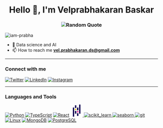 <h1 align="center">Hello 👋, I'm Velprabhakaran Baskar</h1>
<h3 align="center">
  <img src="https://quotes-github-readme.vercel.app/api?type=horizontal&theme=radical" alt="Random Quote" />
</h3>

<p align="left">
  <img src="https://komarev.com/ghpvc/?username=iam-prabha&label=Profile%20Views&color=brightgreen&style=flat-square" alt="iam-prabha" />
</p>

- 🌱 Data science and AI
- 📫 How to reach me **vel.prabhakaran.ds@gmail.com**

---

<h3 align="left">Connect with me</h3>
<p align="left">
  <a href="https://x.com/velprabbha96" target="blank"><img src="https://img.icons8.com/fluent/48/000000/twitter.png" alt="Twitter"/></a>
  <a href="https://linkedin.com/in/iamprabha" target="blank"><img src="https://img.icons8.com/fluent/48/000000/linkedin.png" alt="LinkedIn"/></a>
  <a href="https://instagram.com/iamprabhakaran_" target="blank"><img src="https://img.icons8.com/fluent/48/000000/instagram-new.png" alt="Instagram"/></a>
</p>


---
<h3 align="left">Languages and Tools</h3>
<p align="left">
  <a href="https://www.python.org" target="_blank" rel="noreferrer"><img src="https://cdn.jsdelivr.net/gh/devicons/devicon/icons/python/python-original.svg" alt="Python" width="48" height="48"/></a>
  <a href="https://developer.mozilla.org/en-US/docs/Web/TypeScript" target="_blank" rel="noreferrer"><img src="https://cdn.jsdelivr.net/gh/devicons/devicon/icons/typescript/typescript-original.svg" alt="TypeScript" width="48" height="48"/></a>
  <a href="https://reactjs.org/" target="_blank" rel="noreferrer"><img src="https://cdn.jsdelivr.net/gh/devicons/devicon/icons/react/react-original-wordmark.svg" alt="React" width="48" height="48"/></a>
  <a href="https://pandas.pydata.org/" target="_blank" rel="noreferrer"> <img src="https://raw.githubusercontent.com/devicons/devicon/2ae2a900d2f041da66e950e4d48052658d850630/icons/pandas/pandas-original.svg" alt="pandas" width="40" height="40"/>    </a>
  <a href="https://scikit-learn.org/" target="_blank" rel="noreferrer"> <img src="https://upload.wikimedia.org/wikipedia/commons/0/05/Scikit_learn_logo_small.svg" alt="scikit_learn" width="40" height="40"/> </a> <a       
  href="https://seaborn.pydata.org/" target="_blank" rel="noreferrer"> <img src="https://seaborn.pydata.org/_images/logo-mark-lightbg.svg" alt="seaborn" width="40" height="40"/> </a> 
  <a href="https://git-scm.com/" target="_blank" rel="noreferrer"> <img src="https://www.vectorlogo.zone/logos/git-scm/git-scm-icon.svg" alt="git" width="40" height="40"/> </a>  <a href="https://www.linux.org/" target="_blank" rel="noreferrer">    
  <img src="https://cdn.jsdelivr.net/gh/devicons/devicon/icons/linux/linux-original.svg" alt="Linux" width="48" height="48"/></a>
  <a href="https://www.mongodb.com/" target="_blank" rel="noreferrer"><img src="https://cdn.jsdelivr.net/gh/devicons/devicon/icons/mongodb/mongodb-original-wordmark.svg" alt="MongoDB" width="48" height="48"/></a>
  <a href="https://www.postgresql.org/" target="_blank" rel="noreferrer"><img src="https://cdn.jsdelivr.net/gh/devicons/devicon/icons/postgresql/postgresql-original-wordmark.svg" alt="PostgreSQL" width="48" height="48"/></a>


</p>


